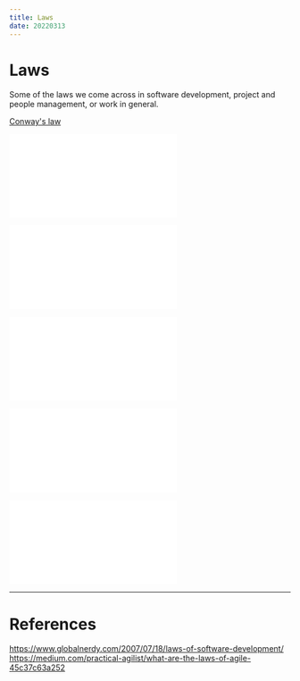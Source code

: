```yaml
---
title: Laws
date: 20220313
---
```


# Laws

Some of the laws we come across in software development, project and people management, or work in general.

[Conway's law](content/notes/Conway's%20law.md)

![Little's Law](content/notes/Little's%20Law.md#Little's%20law)

![](content/notes/Parkinson's%20law.md#Parkinson's%20law)

![](content/notes/Brooks's%20law.md#Brooks's%20law)

![](content/notes/Goodhart's%20Law.md#Goodhart's%20Law)

![](content/notes/Law%20of%20Best%20Choice.md#Law%20of%20Best%20Choice)

---
# References
https://www.globalnerdy.com/2007/07/18/laws-of-software-development/
https://medium.com/practical-agilist/what-are-the-laws-of-agile-45c37c63a252
